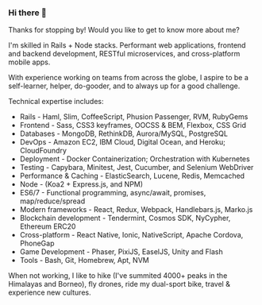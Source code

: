 ### Hi there 👋

Thanks for stopping by! Would you like to get to know more about me?

I'm skilled in Rails + Node stacks. Performant web applications, frontend and backend development, RESTful microservices, and cross-platform mobile apps.

With experience working on teams from across the globe, I aspire to be a self-learner, helper, do-gooder, and to always up for a good challenge.

Technical expertise includes:
* Rails - Haml, Slim, CoffeeScript, Phusion Passenger, RVM, RubyGems
* Frontend - Sass, CSS3 keyframes, OOCSS & BEM, Flexbox, CSS Grid
* Databases - MongoDB, RethinkDB, Aurora/MySQL, PostgreSQL
* DevOps - Amazon EC2, IBM Cloud, Digital Ocean, and Heroku; CloudFoundry 
* Deployment - Docker Containerization; Orchestration with Kubernetes 
* Testing - Capybara, Minitest, Jest, Cucumber, and Selenium WebDriver
* Performance & Caching - ElasticSearch, Lucene, Redis, Memcached
* Node - (Koa2 + Express.js, and NPM)
* ES6/7 - Functional programming, async/await, promises, map/reduce/spread
* Modern frameworks - React, Redux, Webpack, Handlebars.js, Marko.js
* Blockchain development - Tendermint, Cosmos SDK, NyCypher, Ethereum ERC20
* Cross-platform - React Native, Ionic, NativeScript, Apache Cordova, PhoneGap
* Game Development - Phaser, PixiJS, EaselJS, Unity and Flash
 * Tools - Bash, Git, Homebrew, Apt, NVM

When not working, I like to hike (I've summited 4000+ peaks in the Himalayas and Borneo), fly drones, ride my dual-sport bike, travel & experience new cultures.


<!--
**QasimQureshi/QasimQureshi** is a ✨ _special_ ✨ repository because its `README.md` (this file) appears on your GitHub profile.

Here are some ideas to get you started:

- 🔭 I’m currently working on ...
- 🌱 I’m currently learning ...
- 👯 I’m looking to collaborate on ...
- 🤔 I’m looking for help with ...
- 💬 Ask me about ...
- 📫 How to reach me: ...
- 😄 Pronouns: ...
- ⚡ Fun fact: ...
-->
